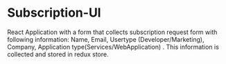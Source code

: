 # Subscription-UI
React Application with a form that collects subscription request form with following information: Name, Email, Usertype (Developer/Marketing), Company, Application type(Services/WebApplication) . This information is collected and stored in redux store.
